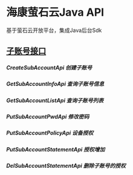 # 海康萤石云Java API
基于萤石云开放平台，集成Java后台Sdk
## [子账号接口](https://open.ys7.com/doc/zh/book/index/account-api.html)
##### CreateSubAccountApi 创建子账号
##### GetSubAccountInfoApi 查询子账号信息
##### GetSubAccountListApi 查询子账号列表
##### PutSubAccountPwdApi 修改密码
##### PutSubAccountPolicyApi 设备授权
##### PutSubAccountStatementApi 授权增加
##### DelSubAccountStatementApi 删除子账号的授权



